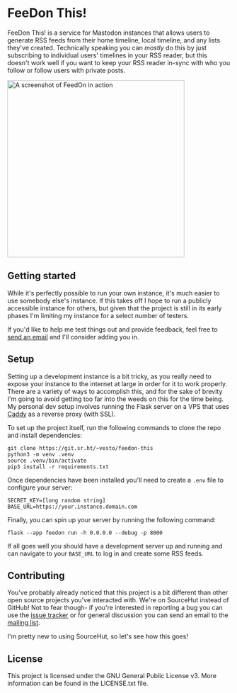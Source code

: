 # FeeDon This!
FeeDon This! is a service for Mastodon instances that allows users to generate RSS feeds from their home timeline, local timeline, and any lists they've created. Technically speaking you can _mostly_ do this by just subscribing to individual users' timelines in your RSS reader, but this doesn't work well if you want to keep your RSS reader in-sync with who you follow or follow users with private posts.

<img src="https://git.sr.ht/~vesto/feedon-this/blob/1cd87db7167f9d19fce10d52f37a62d20a05c8fe/docs/images/screenshot.png" width="400" alt="A screenshot of FeedOn in action" />

## Getting started
While it's perfectly possible to run your own instance, it's much easier to use somebody else's instance. If this takes off I hope to run a publicly accessible instance for others, but given that the project is still in its early phases I'm limiting my instance for a select number of testers.

If you'd like to help me test things out and provide feedback, feel free to [send an email](mailto:steve@stevegattuso.me) and I'll consider adding you in.

## Setup
Setting up a development instance is a bit tricky, as you really need to expose your instance to the internet at large in order for it to work properly. There are a variety of ways to accomplish this, and for the sake of brevity I'm going to avoid getting too far into the weeds on this for the time being. My personal dev setup involves running the Flask server on a VPS that uses [Caddy](https://caddyserver.com/) as a reverse proxy (with SSL).

To set up the project itself, run the following commands to clone the repo and install dependencies:

```
git clone https://git.sr.ht/~vesto/feedon-this
python3 -m venv .venv
source .venv/bin/activate
pip3 install -r requirements.txt
```

Once dependencies have been installed you'll need to create a `.env` file to configure your server:

```
SECRET_KEY=[long random string]
BASE_URL=https://your.instance.domain.com
```

Finally, you can spin up your server by running the following command:

```
flask --app feedon run -h 0.0.0.0 --debug -p 8000
```

If all goes well you should have a development server up and running and can navigate to your `BASE_URL` to log in and create some RSS feeds.

## Contributing
You've probably already noticed that this project is a bit different than other open source projects you've interacted with. We're on SourceHut instead of GitHub! Not to fear though- if you're interested in reporting a bug you can use the [issue tracker](https://todo.sr.ht/~vesto/feedon-this) or for general discussion you can send an email to the [mailing list](https://lists.sr.ht/~vesto/feedon-this).

I'm pretty new to using SourceHut, so let's see how this goes!

## License
This project is licensed under the GNU General Public License v3. More information can be found in the LICENSE.txt file.
